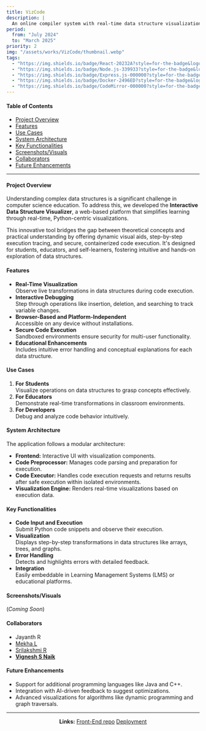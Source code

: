```yaml
---
title: VizCode
description: |
  An online compiler system with real-time data structure visualization.
period:
  from: "July 2024"
  to: "March 2025"
priority: 2
img: "/assets/works/VizCode/thumbnail.webp"
tags:
  - "https://img.shields.io/badge/React-20232A?style=for-the-badge&logo=react&logoColor=61DAFB"
  - "https://img.shields.io/badge/Node.js-339933?style=for-the-badge&logo=nodedotjs&logoColor=white"
  - "https://img.shields.io/badge/Express.js-000000?style=for-the-badge&logo=express&logoColor=white"
  - "https://img.shields.io/badge/Docker-2496ED?style=for-the-badge&logo=docker&logoColor=white"
  - "https://img.shields.io/badge/CodeMirror-000000?style=for-the-badge&logo=codemirror&logoColor=white"
---
```


#### Table of Contents

- [Project Overview](#project-overview)
- [Features](#features)
- [Use Cases](#use-cases)
- [System Architecture](#system-architecture)
- [Key Functionalities](#key-functionalities)
- [Screenshots/Visuals](#screenshotsvisuals)
- [Collaborators](#collaborators)
- [Future Enhancements](#future-enhancements)

---

#### **Project Overview**

Understanding complex data structures is a significant challenge in computer science education. To address this, we developed the **Interactive Data Structure Visualizer**, a web-based platform that simplifies learning through real-time, Python-centric visualizations.

This innovative tool bridges the gap between theoretical concepts and practical understanding by offering dynamic visual aids, step-by-step execution tracing, and secure, containerized code execution. It's designed for students, educators, and self-learners, fostering intuitive and hands-on exploration of data structures.

#### **Features**

- **Real-Time Visualization**  
  Observe live transformations in data structures during code execution.
- **Interactive Debugging**  
  Step through operations like insertion, deletion, and searching to track variable changes.
- **Browser-Based and Platform-Independent**  
  Accessible on any device without installations.
- **Secure Code Execution**  
  Sandboxed environments ensure security for multi-user functionality.
- **Educational Enhancements**  
  Includes intuitive error handling and conceptual explanations for each data structure.

#### **Use Cases**

1. **For Students**  
   Visualize operations on data structures to grasp concepts effectively.
2. **For Educators**  
   Demonstrate real-time transformations in classroom environments.
3. **For Developers**  
   Debug and analyze code behavior intuitively.

#### **System Architecture**

The application follows a modular architecture:

- **Frontend:**
  Interactive UI with visualization components.
- **Code Preprocessor:**
  Manages code parsing and preparation for execution.
- **Code Executor:**
  Handles code execution requests and returns results after safe execution within isolated environments.
- **Visualization Engine:**
  Renders real-time visualizations based on execution data.

#### **Key Functionalities**

- **Code Input and Execution**  
  Submit Python code snippets and observe their execution.
- **Visualization**  
  Displays step-by-step transformations in data structures like arrays, trees, and graphs.
- **Error Handling**  
  Detects and highlights errors with detailed feedback.
- **Integration**  
  Easily embeddable in Learning Management Systems (LMS) or educational platforms.

#### **Screenshots/Visuals**

(_Coming Soon_)

#### **Collaborators**

- Jayanth R
- <a href="https://github.com/Mekhadev2025" target="_blank">Mekha L</a>
- <a href="https://github.com/srilakshmiranganath/">Srilakshmi R</a>
- **<a href="https://github.com/vigneshsnaik" target="_blank">Vignesh S Naik</a>**

#### **Future Enhancements**

- Support for additional programming languages like Java and C++.
- Integration with AI-driven feedback to suggest optimizations.
- Advanced visualizations for algorithms like dynamic programming and graph traversals.

---

<p align="center">
<strong>Links:</strong> 
<a href="https://github.com/vigneshsnaik/final-year-project/" target="_blank">Front-End repo</a> 
<a href="https://viz-code.netlify.app/" target="_blank">Deployment</a>
  </p>

